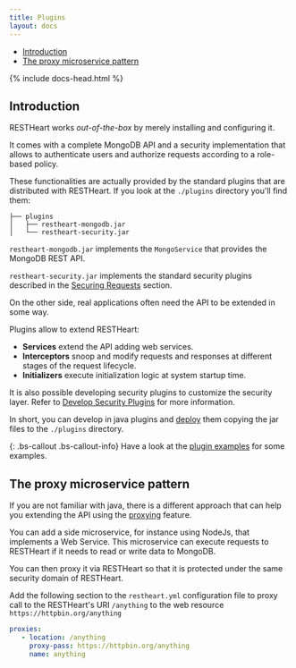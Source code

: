 ```yaml
---
title: Plugins
layout: docs
---
```


<div markdown="1" class="d-none d-xl-block col-xl-2 order-last bd-toc">

* [Introduction](#introduction)
* [The proxy microservice pattern](#the-proxy-microservice-pattern)

</div>
<div markdown="1" class="col-12 col-md-9 col-xl-8 py-md-3 bd-content">

{% include docs-head.html %}

## Introduction

RESTHeart works *out-of-the-box* by merely installing and configuring it.

It comes with a complete MongoDB API and a security implementation that allows to authenticate users and authorize requests according to a role-based policy.

These functionalities are actually provided by the standard plugins that are distributed with RESTHeart. If you look at the `./plugins` directory you'll find them:

```
├── plugins
│   ├── restheart-mongodb.jar
│   └── restheart-security.jar
```

`restheart-mongodb.jar` implements the `MongoService` that provides the MongoDB REST API.

`restheart-security.jar` implements the standard security plugins described in the [Securing Requests](/docs/security/overview/) section.

On the other side, real applications often need the API to be extended in some way.

Plugins allow to extend RESTHeart:

- **Services** extend the API adding web services.
- **Interceptors** snoop and modify requests and responses at different stages of the request lifecycle.
- **Initializers**  execute initialization logic at system startup time.

It is also possible developing security plugins to customize the security layer. Refer to [Develop Security Plugins](/docs/plugins/security-plugins) for more information.

In short, you can develop in java plugins and [deploy](/plugins/deploy) them copying the jar files to the `./plugins` directory.

{: .bs-callout .bs-callout-info}
Have a look at the [plugin examples](https://github.com/SoftInstigate/restheart/tree/master/examples/) for some examples.

## The proxy microservice pattern

If you are not familiar with java, there is a different approach that can help you extending the API using the [proxying](/docs/proxy) feature.

You can add a side microservice, for instance using NodeJs, that implements a Web Service. This microservice can execute requests to RESTHeart if it needs to read or write data to MongoDB.

You can then proxy it via RESTHeart so that it is protected under the same security domain of RESTHeart.

Add the following section to the `restheart.yml` configuration file to proxy call to the RESTHeart's URI `/anything` to the web resource `https://httpbin.org/anything`

```yml
proxies:
   - location: /anything
     proxy-pass: https://httpbin.org/anything
     name: anything
```